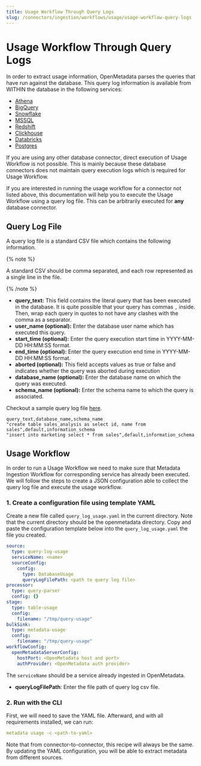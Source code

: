 ```yaml
---
title: Usage Workflow Through Query Logs
slug: /connectors/ingestion/workflows/usage/usage-workflow-query-logs
---
```


# Usage Workflow Through Query Logs

In order to extract usage information, OpenMetadata parses the queries that have run against the database. This query
log information is available from WITHIN the database in the following services:

- [Athena](/connectors/database/athena)
- [BigQuery](/connectors/database/bigquery)
- [Snowflake](/connectors/database/snowflake)
- [MSSQL](/connectors/database/mssql)
- [Redshift](/connectors/database/redshift)
- [Clickhouse](/connectors/database/clickhouse)
- [Databricks](/connectors/database/databricks)
- [Postgres](/connectors/database/postgres)

If you are using any other database connector, direct execution of Usage Workflow is not possible.
This is mainly because these database connectors does not maintain query execution logs which is required for Usage Workflow.

If you are interested in running the usage workflow for a connector not listed above, this documentation will help
you to execute the Usage Workflow using a query log file. This can be arbitrarily executed for **any** database connector.

## Query Log File

A query log file is a standard CSV file which contains the following information.

{% note %}

A standard CSV should be comma separated, and each row represented as a single line in the file.

{% /note %}

- **query_text:** This field contains the literal query that has been executed in the database. It is quite possible
    that your query has commas `,` inside. Then, wrap each query in quotes to not have any clashes
    with the comma as a separator.
- **user_name (optional):** Enter the database user name which has executed this query.
- **start_time (optional):** Enter the query execution start time in YYYY-MM-DD HH:MM:SS format.
- **end_time (optional):** Enter the query execution end time in YYYY-MM-DD HH:MM:SS format.
- **aborted (optional):** This field accepts values as true or false and indicates whether the query was aborted during execution
- **database_name (optional):** Enter the database name on which the query was executed.
- **schema_name (optional):** Enter the schema name to which the query is associated.

Checkout a sample query log file [here](https://github.com/open-metadata/OpenMetadata/blob/main/ingestion/examples/sample_data/glue/query_log.csv).

```csv
query_text,database_name,schema_name
"create table sales_analysis as select id, name from sales",default,information_schema
"insert into marketing select * from sales",default,information_schema
```

## Usage Workflow
In order to run a Usage Workflow we need to make sure that Metadata Ingestion Workflow for corresponding service has already been executed. We will follow the steps to create a JSON configuration able to collect the query log file and execute the usage workflow.

### 1. Create a configuration file using template YAML

Create a new file called `query_log_usage.yaml` in the current directory. Note that the current directory should be the openmetadata directory.
Copy and paste the configuration template below into the `query_log_usage.yaml` the file you created.

```yaml
source:
  type: query-log-usage
  serviceName: <name>
  sourceConfig:
    config:
      type: DatabaseUsage
      queryLogFilePath: <path to query log file>
processor:
  type: query-parser
  config: {}
stage:
  type: table-usage
  config:
    filename: "/tmp/query-usage"
bulkSink:
  type: metadata-usage
  config:
    filename: "/tmp/query-usage"
workflowConfig:
  openMetadataServerConfig:
    hostPort: <OpenMetadata host and port>
    authProvider: <OpenMetadata auth provider>
```

The `serviceName` should be a service already ingested in OpenMetadata.
- **queryLogFilePath**: Enter the file path of query log csv file.

### 2. Run with the CLI

First, we will need to save the YAML file. Afterward, and with all requirements installed, we can run:

```yaml
metadata usage -c <path-to-yaml>
```

Note that from connector-to-connector, this recipe will always be the same. By updating the YAML configuration, you will be able to extract metadata from different sources.
